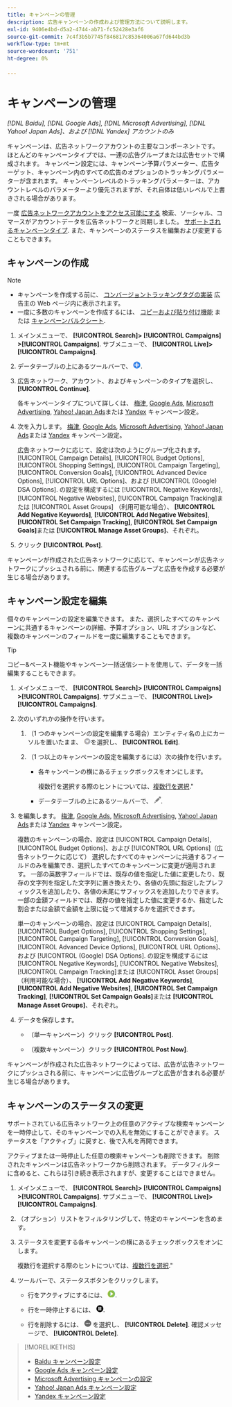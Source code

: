 ```yaml
---
title: キャンペーンの管理
description: 広告キャンペーンの作成および管理方法について説明します。
exl-id: 9406e4bd-d5a2-4744-ab71-fc52428e3af6
source-git-commit: 7c4f3b5b7745f846817c85364006a67fd644bd3b
workflow-type: tm+mt
source-wordcount: '751'
ht-degree: 0%

---
```


# キャンペーンの管理

*[!DNL Baidu], [!DNL Google Ads], [!DNL Microsoft Advertising], [!DNL Yahoo! Japan Ads]、および [!DNL Yandex] アカウントのみ*

キャンペーンは、広告ネットワークアカウントの主要なコンポーネントです。 ほとんどのキャンペーンタイプでは、一連の広告グループまたは広告セットで構成されます。 キャンペーン設定には、キャンペーン予算パラメーター、広告ターゲット、キャンペーン内のすべての広告のオプションのトラッキングパラメーターが含まれます。 キャンペーンレベルのトラッキングパラメーターは、アカウントレベルのパラメーターより優先されますが、それ自体は低いレベルで上書きされる場合があります。

一度 [広告ネットワークアカウントをアクセス可能にする](/help/search-social-commerce/campaign-management/accounts/ad-network-account-manage.md) 検索、ソーシャル、コマースがアカウントデータを広告ネットワークと同期しました。 [サポートされるキャンペーンタイプ](/help/search-social-commerce/introduction/supported-inventory.md). また、キャンペーンのステータスを編集および変更することもできます。

## キャンペーンの作成

>[!NOTE]
>
>* キャンペーンを作成する前に、 [コンバージョントラッキングタグの実装](/help/search-social-commerce/tracking/conversion-tracking-about.md) 広告主の Web ページ内に表示されます。
>* 一度に多数のキャンペーンを作成するには、 [コピーおよび貼り付け機能](/help/search-social-commerce/campaign-management/campaigns/copy-paste.md) または [キャンペーンバルクシート](/help/search-social-commerce/campaign-management/bulksheets/bulksheet-about.md).

1. メインメニューで、 **[!UICONTROL Search]> [!UICONTROL Campaigns] >[!UICONTROL Campaigns]**. サブメニューで、 **[!UICONTROL Live]>[!UICONTROL Campaigns]**.

1. データテーブルの上にあるツールバーで、 ![作成](/help/search-social-commerce/assets/add.png "作成").

1. 広告ネットワーク、アカウント、およびキャンペーンのタイプを選択し、 **[!UICONTROL Continue]**.

   各キャンペーンタイプについて詳しくは、 [梅津](/help/search-social-commerce/campaign-management/campaigns/campaign-settings-baidu.md), [Google Ads](/help/search-social-commerce/campaign-management/campaigns/campaign-settings-google.md), [Microsoft Advertising](/help/search-social-commerce/campaign-management/campaigns/campaign-settings-microsoft.md), [Yahoo! Japan Ads](/help/search-social-commerce/campaign-management/campaigns/campaign-settings-yahoo-japan.md)または [Yandex](/help/search-social-commerce/campaign-management/campaigns/campaign-settings-yandex.md) キャンペーン設定。

1. 次を入力します。 [梅津](/help/search-social-commerce/campaign-management/campaigns/campaign-settings-baidu.md), [Google Ads](/help/search-social-commerce/campaign-management/campaigns/campaign-settings-google.md), [Microsoft Advertising](/help/search-social-commerce/campaign-management/campaigns/campaign-settings-microsoft.md), [Yahoo! Japan Ads](/help/search-social-commerce/campaign-management/campaigns/campaign-settings-yahoo-japan.md)または [Yandex](/help/search-social-commerce/campaign-management/campaigns/campaign-settings-yandex.md) キャンペーン設定。

   広告ネットワークに応じて、設定は次のようにグループ化されます。 [!UICONTROL Campaign Details], [!UICONTROL Budget Options], [!UICONTROL Shopping Settings], [!UICONTROL Campaign Targeting], [!UICONTROL Conversion Goals], [!UICONTROL Advanced Device Options], [!UICONTROL URL Options]、および [!UICONTROL (Google) DSA Options]. の設定を構成するには [!UICONTROL Negative Keywords], [!UICONTROL Negative Websites], [!UICONTROL Campaign Tracking]または [!UICONTROL Asset Groups] （利用可能な場合）、 **[!UICONTROL Add Negative Keywords]**, **[!UICONTROL Add Negative Websites]**, **[!UICONTROL Set Campaign Tracking]**, **[!UICONTROL Set Campaign Goals]**&#x200B;または **[!UICONTROL Manage Asset Groups]**、それぞれ。

1. クリック **[!UICONTROL Post]**.

キャンペーンが作成された広告ネットワークに応じて、キャンペーンが広告ネットワークにプッシュされる前に、関連する広告グループと広告を作成する必要が生じる場合があります。

## キャンペーン設定を編集

個々のキャンペーンの設定を編集できます。 また、選択したすべてのキャンペーンに共通するキャンペーンの詳細、予算オプション、URL オプションなど、複数のキャンペーンのフィールドを一度に編集することもできます。

>[!TIP]
>
>コピー&amp;ペースト機能やキャンペーン一括送信シートを使用して、データを一括編集することもできます。

1. メインメニューで、 **[!UICONTROL Search]> [!UICONTROL Campaigns] >[!UICONTROL Campaigns]**. サブメニューで、 **[!UICONTROL Live]>[!UICONTROL Campaigns]**.

1. 次のいずれかの操作を行います。

   1. （1 つのキャンペーンの設定を編集する場合）エンティティ名の上にカーソルを置いたまま、 ![メニューアイコン](/help/search-social-commerce/assets/arrow-dropdown-menu.png "メニューアイコン")を選択し、 **[!UICONTROL Edit]**.

   1. （1 つ以上のキャンペーンの設定を編集するには）次の操作を行います。

      * 各キャンペーンの横にあるチェックボックスをオンにします。

        複数行を選択する際のヒントについては、[複数行を選択](/help/search-social-commerce/common-tasks/navigation-editing-selection/multiple-rows-select.md).&quot;

      * データテーブルの上にあるツールバーで、 ![編集](/help/search-social-commerce/assets/edit.png "編集").

1. を編集します。 [梅津](/help/search-social-commerce/campaign-management/campaigns/campaign-settings-baidu.md), [Google Ads](/help/search-social-commerce/campaign-management/campaigns/campaign-settings-google.md), [Microsoft Advertising](/help/search-social-commerce/campaign-management/campaigns/campaign-settings-microsoft.md), [Yahoo! Japan Ads](/help/search-social-commerce/campaign-management/campaigns/campaign-settings-yahoo-japan.md)または [Yandex](/help/search-social-commerce/campaign-management/campaigns/campaign-settings-yandex.md) キャンペーン設定。

   複数のキャンペーンの場合、設定は [!UICONTROL Campaign Details], [!UICONTROL Budget Options]、および [!UICONTROL URL Options]（広告ネットワークに応じて） 選択したすべてのキャンペーンに共通するフィールドのみを編集でき、選択したすべてのキャンペーンに変更が適用されます。 一部の英数字フィールドでは、既存の値を指定した値に変更したり、既存の文字列を指定した文字列に置き換えたり、各値の先頭に指定したプレフィックスを追加したり、各値の末尾にサフィックスを追加したりできます。 一部の金額フィールドでは、既存の値を指定した値に変更するか、指定した割合または金額で金額を上限に従って増減するかを選択できます。

   単一のキャンペーンの場合、設定は [!UICONTROL Campaign Details], [!UICONTROL Budget Options], [!UICONTROL Shopping Settings], [!UICONTROL Campaign Targeting], [!UICONTROL Conversion Goals], [!UICONTROL Advanced Device Options], [!UICONTROL URL Options]、および [!UICONTROL (Google) DSA Options]. の設定を構成するには [!UICONTROL Negative Keywords], [!UICONTROL Negative Websites], [!UICONTROL Campaign Tracking]または [!UICONTROL Asset Groups] （利用可能な場合）、 **[!UICONTROL Add Negative Keywords]**, **[!UICONTROL Add Negative Websites]**, **[!UICONTROL Set Campaign Tracking]**, **[!UICONTROL Set Campaign Goals]**&#x200B;または **[!UICONTROL Manage Asset Groups]**、それぞれ。

1. データを保存します。

   * （単一キャンペーン）クリック **[!UICONTROL Post]**.

   * （複数キャンペーン）クリック **[!UICONTROL Post Now]**.

キャンペーンが作成された広告ネットワークによっては、広告が広告ネットワークにプッシュされる前に、キャンペーンに広告グループと広告が含まれる必要が生じる場合があります。

## キャンペーンのステータスの変更

サポートされている広告ネットワーク上の任意のアクティブな検索キャンペーンを一時停止して、そのキャンペーンでの入札を無効にすることができます。 ステータスを「アクティブ」に戻すと、後で入札を再開できます。

アクティブまたは一時停止した任意の検索キャンペーンも削除できます。 削除されたキャンペーンは広告ネットワークから削除されます。 データフィルターに含めると、これらは引き続き表示されますが、変更することはできません。

1. メインメニューで、 **[!UICONTROL Search]> [!UICONTROL Campaigns] >[!UICONTROL Campaigns]**. サブメニューで、 **[!UICONTROL Live]>[!UICONTROL Campaigns]**.

1. （オプション）リストをフィルタリングして、特定のキャンペーンを含めます。

1. ステータスを変更する各キャンペーンの横にあるチェックボックスをオンにします。

   複数行を選択する際のヒントについては、[複数行を選択](/help/search-social-commerce/common-tasks/navigation-editing-selection/multiple-rows-select.md).&quot;

1. ツールバーで、ステータスボタンをクリックします。

   * 行をアクティブにするには、 ![有効化](/help/search-social-commerce/assets/activate.png "有効化").

   * 行を一時停止するには、 ![一時停止](/help/search-social-commerce/assets/pause.png "一時停止").

   * 行を削除するには、 ![詳細](/help/search-social-commerce/assets/more.png "詳細") を選択し、 **[!UICONTROL Delete]**. 確認メッセージで、 **[!UICONTROL Delete]**.

>[!MORELIKETHIS]
>
>* [Baidu キャンペーン設定](/help/search-social-commerce/campaign-management/campaigns/campaign-settings-baidu.md)
>* [Google Ads キャンペーン設定](/help/search-social-commerce/campaign-management/campaigns/campaign-settings-google.md)
>* [Microsoft Advertising キャンペーンの設定](/help/search-social-commerce/campaign-management/campaigns/campaign-settings-microsoft.md)
>* [Yahoo! Japan Ads キャンペーン設定](/help/search-social-commerce/campaign-management/campaigns/campaign-settings-yahoo-japan.md)
>* [Yandex キャンペーン設定](/help/search-social-commerce/campaign-management/campaigns/campaign-settings-yandex.md)
